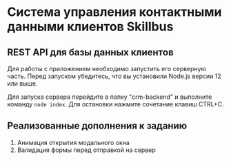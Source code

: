 # Система управления контактными данными клиентов Skillbus

## REST API для базы данных клиентов

Для работы с приложением необходимо запустить его серверную часть. Перед запуском убедитесь, что вы установили Node.js версии 12 или выше.

Для запуска сервера перейдите в папку "crm-backend" и выполните команду `node index`. Для остановки нажмите сочетание клавиш CTRL+C.

## Реализованные дополнения к заданию

1. Анимация открытия модального окна
2. Валидация формы перед отправкой на сервер 

